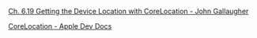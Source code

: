 [Ch. 6.19 Getting the Device Location with CoreLocation - John Gallaugher](https://youtu.be/DwqGRxzCrvQ?si=gjmtTR3Klsn_qtu4)

[CoreLocation - Apple Dev Docs](https://developer.apple.com/documentation/corelocation/)
